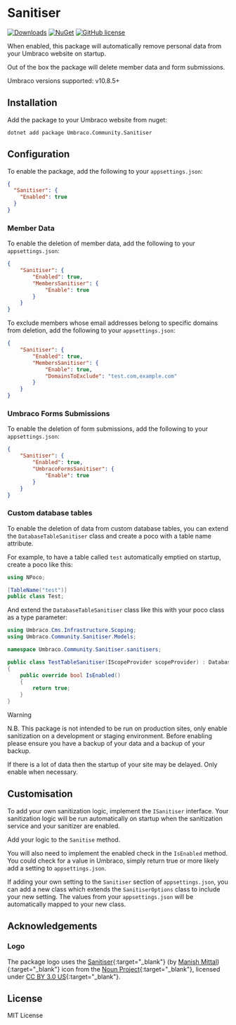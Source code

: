 # Sanitiser

[![Downloads](https://img.shields.io/nuget/dt/Umbraco.Community.Sanitiser?color=cc9900)](https://www.nuget.org/packages/Umbraco.Community.Sanitiser/)
[![NuGet](https://img.shields.io/nuget/vpre/Umbraco.Community.Sanitiser?color=0273B3)](https://www.nuget.org/packages/Umbraco.Community.Sanitiser)
[![GitHub license](https://img.shields.io/github/license/richarth/sanitiser?color=8AB803)](https://github.com/richarth/sanitiser/blob/main/LICENSE)

When enabled, this package will automatically remove personal data from your Umbraco website on startup.

Out of the box the package will delete member data and form submissions.

Umbraco versions supported: v10.8.5+

## Installation

Add the package to your Umbraco website from nuget:

`dotnet add package Umbraco.Community.Sanitiser`

## Configuration

To enable the package, add the following to your `appsettings.json`:

```json
{
  "Sanitiser": {
    "Enabled": true
  }
}
```

### Member Data

To enable the deletion of member data, add the following to your `appsettings.json`:

```json
{
    "Sanitiser": {
        "Enabled": true,
        "MembersSanitiser": {
            "Enable": true
        }
    }
}
```

To exclude members whose email addresses belong to specific domains from deletion, add the following to
your `appsettings.json`:

```json
{
    "Sanitiser": {
        "Enabled": true,
        "MembersSanitiser": {
            "Enable": true,
            "DomainsToExclude": "test.com,example.com"
        }
    }
}
```

### Umbraco Forms Submissions

To enable the deletion of form submissions, add the following to your `appsettings.json`:

```json
{
    "Sanitiser": {
        "Enabled": true,
        "UmbracoFormsSanitiser": {
            "Enable": true
        }
    }
}
```

### Custom database tables

To enable the deletion of data from custom database tables, you can extend the `DatabaseTableSanitiser` class and create
a poco with a table name attribute.

For example, to have a table called `test` automatically emptied on startup, create a poco like this:

```csharp
using NPoco;

[TableName("test")]
public class Test;
```

And extend the `DatabaseTableSanitiser` class like this with your poco class as a type parameter:

```csharp
using Umbraco.Cms.Infrastructure.Scoping;
using Umbraco.Community.Sanitiser.Models;

namespace Umbraco.Community.Sanitiser.sanitisers;

public class TestTableSanitiser(IScopeProvider scopeProvider) : DatabaseTableSanitiser<Test>(scopeProvider)
{
    public override bool IsEnabled()
    {
        return true;
    }
}
```

> [!WARNING]
> N.B. This package is not intended to be run on production sites, only enable sanitization on a development or staging
environment. Before enabling please ensure you have a backup of your data and a backup of your backup.
>
>If there is a lot of data then the startup of your site may be delayed. Only enable when necessary.

## Customisation

To add your own sanitization logic, implement the `ISanitiser` interface. Your sanitization logic will be run
automatically on startup when the sanitization service and your sanitizer are enabled.

Add your logic to the `Sanitise` method.

You will also need to implement the enabled check in the `IsEnabled` method. You could check for a value in Umbraco,
simply return true or more likely add a setting to `appsettings.json`.

If adding your own setting to the `Sanitiser` section of `appsettings.json`, you can add a new class which extends
the `SanitiserOptions` class to include your new setting. The values from your `appsettings.json` will be automatically
mapped to your new class.

## Acknowledgements

### Logo

The package logo uses the [Sanitiser](https://thenounproject.com/icon/sanitiser-6216442/){:target="_blank"} (by [Manish Mittal](https://thenounproject.com/creator/butterfingers/)){:target="_blank"} icon from
the [Noun Project](https://thenounproject.com){:target="_blank"}, licensed
under [CC BY 3.0 US](https://creativecommons.org/licenses/by/3.0/us/){:target="_blank"}.

## License

MIT License
